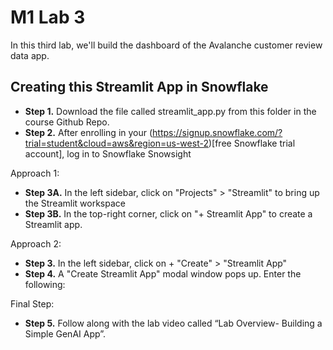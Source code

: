 # M1 Lab 3

In this third lab, we'll build the dashboard of the Avalanche customer review data app. 

## Creating this Streamlit App in Snowflake
- **Step 1.** Download the file called streamlit_app.py from this folder in the course Github Repo.
- **Step 2.** After enrolling in your (https://signup.snowflake.com/?trial=student&cloud=aws&region=us-west-2)[free Snowflake trial account], log in to Snowflake Snowsight

Approach 1:

- **Step 3A.** In the left sidebar, click on "Projects" > "Streamlit" to bring up the Streamlit workspace
- **Step 3B.** In the top-right corner, click on "+ Streamlit App" to create a Streamlit app.

Approach 2:

- **Step 3.** In the left sidebar, click on + "Create" > "Streamlit App"
- **Step 4.** A "Create Streamlit App" modal window pops up. Enter the following:

Final Step: 
- **Step 5.** Follow along with the lab video called “Lab Overview- Building a Simple GenAI App”.

